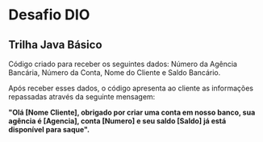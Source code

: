 # Desafio DIO 

## Trilha Java Básico

Código criado para receber os seguintes dados: Número da Agência Bancária, Número da Conta, Nome do Cliente e Saldo Bancário.

Após receber esses dados, o código apresenta ao cliente as informações repassadas através da seguinte mensagem:

**"Olá [Nome Cliente], obrigado por criar uma conta em nosso banco, sua agência é [Agencia], conta [Numero] e seu saldo [Saldo] já está disponível para saque".**
